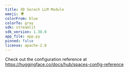 ```yaml
---
title: XD Serach LLM Module
emoji: 🌍
colorFrom: blue
colorTo: gray
sdk: streamlit
sdk_version: 1.38.0
app_file: app.py
pinned: false
license: apache-2.0
---
```


Check out the configuration reference at https://huggingface.co/docs/hub/spaces-config-reference
